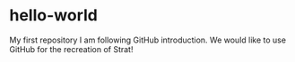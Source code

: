 # hello-world
My first repository
I am following GitHub introduction. We would like to use GitHub for the recreation of Strat!
